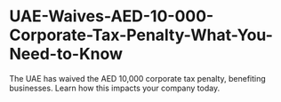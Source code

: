 # UAE-Waives-AED-10-000-Corporate-Tax-Penalty-What-You-Need-to-Know
The UAE has waived the AED 10,000 corporate tax penalty, benefiting businesses. Learn how this impacts your company today.
